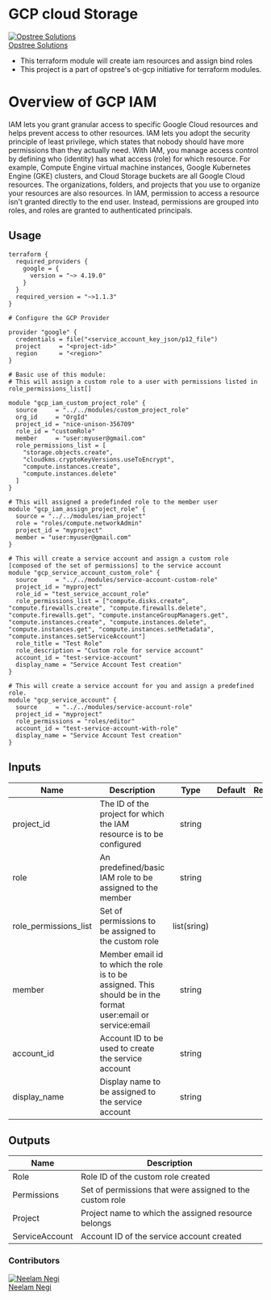 # GCP cloud Storage

[![Opstree Solutions][opstree_avatar]][opstree_homepage]<br/>[Opstree Solutions][opstree_homepage] 

  [opstree_homepage]: https://opstree.github.io/
  [opstree_avatar]: https://img.cloudposse.com/150x150/https://github.com/opstree.png

  - This terraform module will create iam resources and assign bind roles 
  - This project is a part of opstree's ot-gcp initiative for terraform modules.

# Overview of GCP IAM
  IAM lets you grant granular access to specific Google Cloud resources and helps prevent access to other resources. IAM lets you adopt the security principle of least privilege, which states that nobody should have more permissions than they actually need.
  With IAM, you manage access control by defining who (identity) has what access (role) for which resource. For example, Compute Engine virtual machine instances, Google Kubernetes Engine (GKE) clusters, and Cloud Storage buckets are all Google Cloud resources. The organizations, folders, and projects that you use to organize your resources are also resources.
  In IAM, permission to access a resource isn't granted directly to the end user. Instead, permissions are grouped into roles, and roles are granted to authenticated principals. 

## Usage

```
terraform {
  required_providers {
    google = {
      version = "~> 4.19.0"
    }
  }
  required_version = "~>1.1.3"
}

# Configure the GCP Provider

provider "google" {
  credentials = file("<service_account_key_json/p12_file")
  project     = "<project-id>"
  region      = "<region>"
}

# Basic use of this module:
# This will assign a custom role to a user with permissions listed in role_permissions_list[]

module "gcp_iam_custom_project_role" {
  source     = "../../modules/custom_project_role"
  org_id     = "OrgId"
  project_id = "nice-unison-356709"
  role_id = "customRole"
  member     = "user:myuser@gmail.com"
  role_permissions_list = [
    "storage.objects.create",
    "cloudkms.cryptoKeyVersions.useToEncrypt",
    "compute.instances.create",
    "compute.instances.delete"
  ]
}

# This will assigned a predefinded role to the member user
module "gcp_iam_assign_project_role" {
  source = "../../modules/iam_project"
  role = "roles/compute.networkAdmin"
  project_id = "myproject"
  member = "user:myuser@gmail.com"
}

# This will create a service account and assign a custom role [composed of the set of permissions] to the service account
module "gcp_service_account_custom_role" {
  source     = "../../modules/service-account-custom-role"
  project_id = "myproject"
  role_id = "test_service_account_role"
  role_permissions_list = ["compute.disks.create", "compute.firewalls.create", "compute.firewalls.delete", "compute.firewalls.get", "compute.instanceGroupManagers.get", "compute.instances.create", "compute.instances.delete", "compute.instances.get", "compute.instances.setMetadata", "compute.instances.setServiceAccount"]
  role_title = "Test Role"
  role_description = "Custom role for service account"
  account_id = "test-service-account"
  display_name = "Service Account Test creation"
}

# This will create a service account for you and assign a predefined role.
module "gcp_service_account" {
  source     = "../../modules/service-account-role"
  project_id = "myproject"
  role_permissions = "roles/editor"
  account_id = "test-service-account-with-role"
  display_name = "Service Account Test creation"
}
```
## Inputs

| Name | Description | Type | Default | Required | Supported |
|------|-------------|:----:|---------|:--------:|:---------:|
|project_id| The ID of the project for which the IAM resource is to be configured | string | | yes| |
|role| An predefined/basic IAM role to be assigned to the member| string | | yes | |
|role_permissions_list| Set of permissions to be assigned to the custom role | list(sring) | |yes| |
|member| Member email id to which the role is to be assigned. This should be in the format user:email or service:email | string | | yes| |
|account_id| Account ID to be used to create the service account| string| | yes | |
|display_name| Display name to be assigned to the service account| string | | yes| |

## Outputs

| Name | Description |
|------|-------------|
|Role| Role ID of the custom role created| string | 
|Permissions| Set of permissions that were assigned to the custom role |
|Project| Project name to which the assigned resource belongs|
|ServiceAccount| Account ID of the service account created|


### Contributors

[![Neelam Negi][neelam_avatar]][neelam_homepage]<br/>[Neelam Negi][neelam_homepage] 

  [neelam_homepage]: https://github.com/neeelamnegi/
  [neelam_avatar]: https://img.cloudposse.com/150x150/https://github.com/neeelamnegi.png

